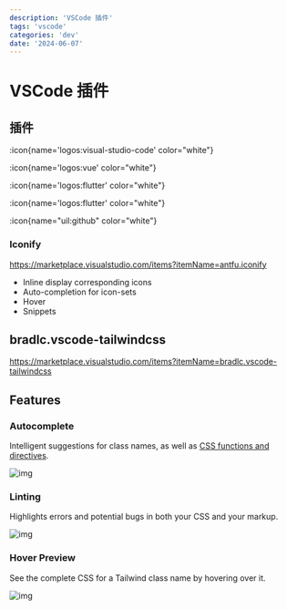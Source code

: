 ```yaml
---
description: 'VSCode 插件'
tags: 'vscode'
categories: 'dev'
date: '2024-06-07'
---
```


# VSCode 插件

## 插件

:icon{name='logos:visual-studio-code' color="white"}


:icon{name='logos:vue' color="white"}

:icon{name='logos:flutter' color="white"}

:icon{name='logos:flutter' color="white"}

:icon{name="uil:github" color="white"}

### Iconify

https://marketplace.visualstudio.com/items?itemName=antfu.iconify

- Inline display corresponding icons
- Auto-completion for icon-sets
- Hover
- Snippets



## bradlc.vscode-tailwindcss

https://marketplace.visualstudio.com/items?itemName=bradlc.vscode-tailwindcss

## Features

### Autocomplete

Intelligent suggestions for class names, as well as [CSS functions and directives](https://tailwindcss.com/docs/functions-and-directives/).

![img](https://raw.githubusercontent.com/bradlc/vscode-tailwindcss/master/packages/vscode-tailwindcss/.github/autocomplete.png)

### Linting

Highlights errors and potential bugs in both your CSS and your markup.

![img](https://raw.githubusercontent.com/bradlc/vscode-tailwindcss/master/packages/vscode-tailwindcss/.github/linting.png)

### Hover Preview

See the complete CSS for a Tailwind class name by hovering over it.

![img](https://raw.githubusercontent.com/bradlc/vscode-tailwindcss/master/packages/vscode-tailwindcss/.github/hover.png)

